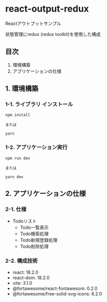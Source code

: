# react-output-redux
Reactアウトプットサンプル

状態管理にredux (redux toolkit)を使用した構成

## 目次
1. 環境構築
2. アプリケーションの仕様

## 1. 環境構築

### 1-1. ライブラリ インストール

```
npm install

または

yarn
```

### 1-2. アプリケーション実行

```
npm run dev

または

yarn dev
```

## 2. アプリケーションの仕様

### 2-1. 仕様
- Todoリスト
  - Todo一覧表示
  - Todo検索処理
  - Todo新規登録処理
  - Todo削除処理

### 2-2. 構成技術
- react: 18.2.0
- react-dom: 18.2.0
- vite: 3.1.0
- @fortawesome/react-fontawesom: 0.2.0
- @fortawesome/free-solid-svg-icons: 6.2.0
